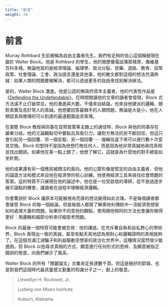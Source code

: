 ```yaml
---
title: "前言"
weight: 20
---
```


# 前言

Murray Rothbard 生前被稱為自由主義者先生。我們有足夠的信心這個稱號現在屬於 Walter Block。他是 Rothbard 的學生，他的簡歷像電話簿那樣厚，像維基百科多樣。無論他寫的是經濟理論、倫理學、政治分裂、禁藥、道路、教育、貨幣政策、社會理論、工會、政治語言還是其他事，他的散文都對這個的想法充滿熱誠：如果人類的問題要被解決，都可以透過更多的自由來找到解決辦法。

是的，Walter Block 激進。他是公認的無政府資本主義者，他的代表性作品是《[Defending the Undefendable](https://www.amazon.com/Defending-Undefendable-Prostitute-Moneylender-Scapegoats/dp/1479323985)》。花時間閱讀他的文章的讀者會發現，Block 式方法遠不止打破禁忌。他的激進與大膽，不僅來自結論，也來自他硬派的邏輯、絕對真實及高於常人的真誠。他想要回答最棘手的人類問題，無論是大是小，他在人類認真與推理的可以到達的最遠範圍追求真理。

在瀏覽 Block 教授與同事在貨幣政策等主題上的通信時，Block 與他的同事存在嚴重分歧。他的立論觀點切中要點且具吸引力，讓對方無法抗拒不斷回信，但這只會引起另一個回覆、另一個反駁、另一個回覆⋯⋯幾輪往返下來可以進行數十次意見交換。Block 的堅持不是因為他想打敗任何人，而是因為他非常真誠地尋找真相並找出錯誤。如果他在某一點上錯了，他想了解它。這就是為什麼他的對手總是如坐針氈。

他的成果還有另一個應該被關注的面向。他的公眾形像是堅定的自由主義者，但他的論證方法和模式來自他在經濟學的核心訓練。他使用經濟工具來尋找社會問題的答案。這的特質不只展現在他的論述中，他也是一位受啟發的導師，從不放過逐步展示論點的機會，讓讀者在過程中理解經濟邏輯。

你會驚訝於 Block 讓原本可能被視為荒唐的想法變得如此合理。不是每個讀者都會接受 Block 的每一個結論，但是每個人都將了解奧地利傳統中一流經濟思想家如何處理大量的問題。如果你不同意他的觀點，使用跟他相同的方法也會讓你做得更好：用邏輯和細節分析來仔細思考問題。

Block 的最後一個特質可能會被忽視：他的謙遜。在充斥著自負和自私野心的學術界，Block 表現出一致的真誠，甚至有點天真地認為用耐心和邏輯證明的真相就夠了。在這個充滿江湖騙子和利益驅動空想家的政治化世界中，這種情況當然很少能適用。但 Block 以他尋求真相的方式、願意進行任何形式的思辨，及願意被指正錯誤的態度，向我們展示了風采。

Walter Block 的所有「關鍵論文」合集肯定長達數千頁。但這是極好的節錄，也是對我們這個時代最具靈感又勤奮的知識分子之一，獻上的敬意。

> Llewellyn H. Rockwell, Jr.
>
> Ludwig von Mises Institute
>
> Auburn, Alabama
